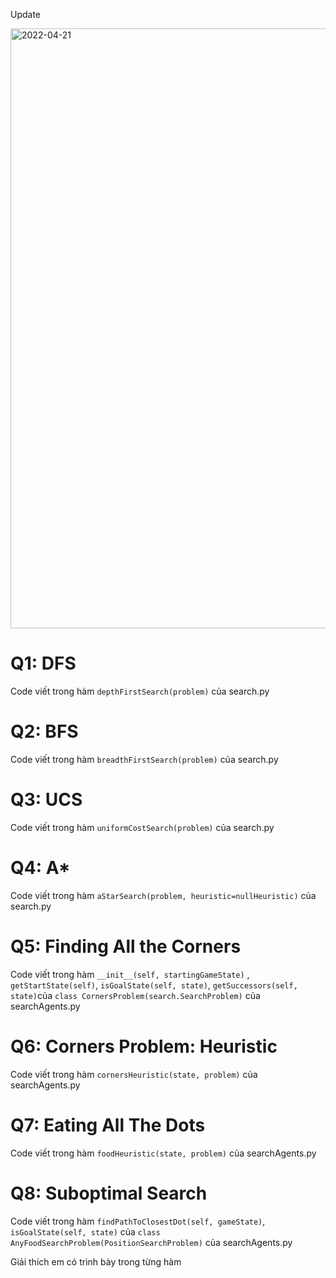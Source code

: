 
Update 

<img width="960" alt="2022-04-21" src="https://user-images.githubusercontent.com/76806313/164291423-08b9fce8-e127-4c56-a69c-cef707335173.png">

# Q1: DFS

Code viết trong hàm `depthFirstSearch(problem)` của search.py

# Q2: BFS

Code viết trong hàm `breadthFirstSearch(problem)` của search.py

# Q3: UCS

Code viết trong hàm `uniformCostSearch(problem)` của search.py

# Q4: A*

Code viết trong hàm `aStarSearch(problem, heuristic=nullHeuristic)` của search.py

# Q5: ****Finding All the Corners****

Code viết trong hàm `__init__(self, startingGameState)` , `getStartState(self)`, `isGoalState(self, state)`, `getSuccessors(self, state)`của `class CornersProblem(search.SearchProblem)` của searchAgents.py

# Q6: ****Corners Problem: Heuristic****

Code viết trong hàm `cornersHeuristic(state, problem)` của searchAgents.py

# Q7: ****Eating All The Dots****

Code viết trong hàm `foodHeuristic(state, problem)` của searchAgents.py

# Q8: ****Suboptimal Search****

Code viết trong hàm `findPathToClosestDot(self, gameState)`, `isGoalState(self, state)` của  `class AnyFoodSearchProblem(PositionSearchProblem)` của searchAgents.py



Giải thích em có trình bày trong từng hàm 
